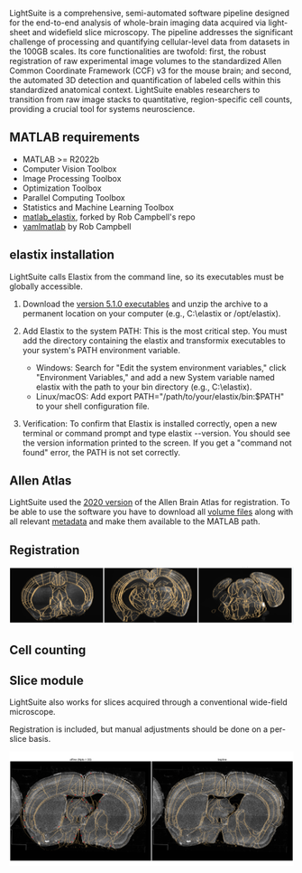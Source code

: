 LightSuite is a comprehensive, semi-automated software pipeline designed for the end-to-end analysis of whole-brain imaging data acquired via light-sheet and widefield slice microscopy. The pipeline addresses the significant challenge of processing and quantifying cellular-level data from datasets in the 100GB scales. Its core functionalities are twofold: first, the robust registration of raw experimental image volumes to the standardized Allen Common Coordinate Framework (CCF) v3 for the mouse brain; and second, the automated 3D detection and quantification of labeled cells within this standardized anatomical context. LightSuite enables researchers to transition from raw image stacks to quantitative, region-specific cell counts, providing a crucial tool for systems neuroscience.

## MATLAB requirements

- MATLAB >= R2022b
- Computer Vision Toolbox
- Image Processing Toolbox
- Optimization Toolbox
- Parallel Computing Toolbox
- Statistics and Machine Learning Toolbox
- [matlab_elastix](https://github.com/dimokaramanlis/matlab_elastix), forked by Rob Campbell's repo
- [yamlmatlab](https://github.com/raacampbell/yamlmatlab) by Rob Campbell 

## elastix installation

LightSuite calls Elastix from the command line, so its executables must be globally accessible. 

1. Download the [version 5.1.0 executables](https://github.com/SuperElastix/elastix/releases/tag/5.1.0) and unzip the archive to a permanent location on your computer (e.g., C:\elastix or /opt/elastix).

2. Add Elastix to the system PATH: This is the most critical step. You must add the directory containing the elastix and transformix executables to your system's PATH environment variable.
	- Windows: Search for "Edit the system environment variables," click "Environment Variables," and add a new System variable named elastix with the path to your bin directory (e.g., C:\elastix).
	- Linux/macOS: Add export PATH="/path/to/your/elastix/bin:$PATH" to your shell configuration file.
	
3. Verification: To confirm that Elastix is installed correctly, open a new terminal or command prompt and type elastix --version. You should see the version information printed to the screen. If you get a "command not found" error, the PATH is not set correctly.


## Allen Atlas
LightSuite used the [2020 version](https://alleninstitute.github.io/abc_atlas_access/descriptions/Allen-CCF-2020.html) of the Allen Brain Atlas for registration. To be able to use the software you have to download all [volume files](https://allen-brain-cell-atlas.s3.us-west-2.amazonaws.com/index.html#image_volumes/Allen-CCF-2020/20230630/) along with all relevant [metadata](https://allen-brain-cell-atlas.s3.us-west-2.amazonaws.com/index.html#metadata/Allen-CCF-2020/20230630/) and make them available to the MATLAB path.

## Registration

![Example bspline registration](./images/example_bspline.PNG)

## Cell counting

## Slice module

LightSuite also works for slices acquired through a conventional wide-field microscope.

Registration is included, but manual adjustments should be done on a per-slice basis.

![Example slice registration](./images/example_slice_registration.png)
